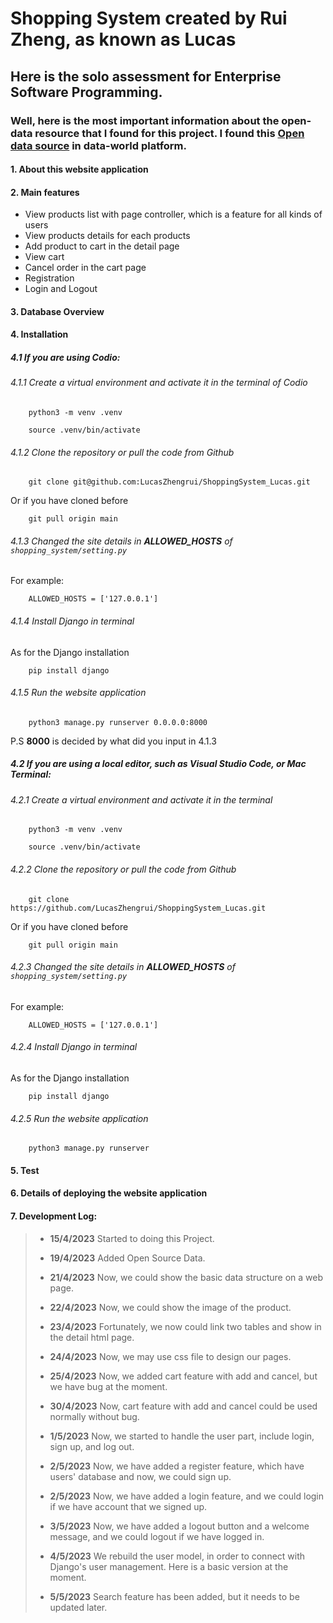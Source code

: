 # Shopping System created by Rui Zheng, as known as Lucas
## Here is the solo assessment for Enterprise Software Programming.
### Well, here is the most important information about the open-data resource that I found for this project. I found this [Open data source](https://data.world/promptcloud/amazon-product-dataset-2020/workspace/file?filename=marketing_sample_for_amazon_com-ecommerce__20200101_20200131__10k_data.csv%2Fhome%2Fsdf%2Fmarketing_sample_for_amazon_com-ecommerce__20200101_20200131__10k_data.csv) in data-world platform.

#### 1. About this website application

#### 2. Main features

* View products list with page controller, which is a feature for all kinds of users
* View products details for each products
* Add product to cart in the detail page
* View cart
* Cancel order in the cart page
* Registration
* Login and Logout

#### 3. Database Overview

#### 4. Installation

##### 4.1 If you are using Codio:

###### 4.1.1 Create a virtual environment and activate it in the terminal of Codio
``` shell
    python3 -m venv .venv 
```

``` shell
    source .venv/bin/activate 
```

###### 4.1.2 Clone the repository or pull the code from Github
``` shell
    git clone git@github.com:LucasZhengrui/ShoppingSystem_Lucas.git
```
Or if you have cloned before

``` shell
    git pull origin main
```

###### 4.1.3 Changed the site details in **ALLOWED_HOSTS** of ```shopping_system/setting.py```

For example:

``` shell
    ALLOWED_HOSTS = ['127.0.0.1']
```

###### 4.1.4 Install Django in terminal

As for the Django installation

``` shell
    pip install django
```

###### 4.1.5 Run the website application

``` shell
    python3 manage.py runserver 0.0.0.0:8000
```

P.S **8000** is decided by what did you input in 4.1.3

##### 4.2 If you are using a local editor, such as Visual Studio Code, or Mac Terminal:

###### 4.2.1 Create a virtual environment and activate it in the terminal
``` shell
    python3 -m venv .venv 
```

``` shell
    source .venv/bin/activate 
```

###### 4.2.2 Clone the repository or pull the code from Github
``` shell
    git clone https://github.com/LucasZhengrui/ShoppingSystem_Lucas.git
```
Or if you have cloned before

``` shell
    git pull origin main
```

###### 4.2.3 Changed the site details in **ALLOWED_HOSTS** of ```shopping_system/setting.py```

For example:

``` shell
    ALLOWED_HOSTS = ['127.0.0.1']
```

###### 4.2.4 Install Django in terminal

As for the Django installation

``` shell
    pip install django
```

###### 4.2.5 Run the website application

``` shell
    python3 manage.py runserver
```

#### 5. Test

#### 6. Details of deploying the website application

#### 7. Development Log:

> * **15/4/2023** Started to doing this Project.
> 
> * **19/4/2023** Added Open Source Data.
> 
> * **21/4/2023** Now, we could show the basic data structure on a web page.
> 
> * **22/4/2023** Now, we could show the image of the product.
> 
> * **23/4/2023** Fortunately, we now could link two tables and show in the detail html page.
> 
> * **24/4/2023** Now, we may use css file to design our pages.
> 
> * **25/4/2023** Now, we added cart feature with add and cancel, but we have bug at the moment.
> 
> * **30/4/2023** Now, cart feature with add and cancel could be used normally without bug.
> 
> * **1/5/2023** Now, we started to handle the user part, include login, sign up, and log out.
> 
> * **2/5/2023** Now, we have added a register feature, which have users' database and now, we could sign up.
> 
> * **2/5/2023** Now, we have added a login feature, and we could login if we have account that we signed up.
> 
> * **3/5/2023** Now, we have added a logout button and a welcome message, and we could logout if we have logged in.
> 
> * **4/5/2023** We rebuild the user model, in order to connect with Django's user management. Here is a basic version at the moment.
> 
> * **5/5/2023** Search feature has been added, but it needs to be updated later.